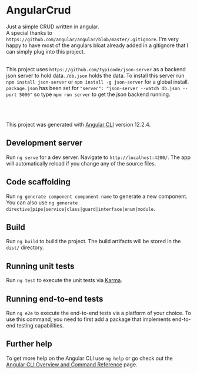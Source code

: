# AngularCrud

Just a simple CRUD written in angular.<br>
A special thanks to `https://github.com/angular/angular/blob/master/.gitignore`. I'm very happy to have most of the angulars bloat already added in a gitignore that I can simply plug into this project.<br><br>

This project uses `https://github.com/typicode/json-server` as a backend json server to hold data. `/db.json` holds the data. To install this server run `npm install json-server` or `npm install -g json-server` for a global install. `package.json` has been set for `"server": "json-server --watch db.json --port 5000"` so type `npm run server` to get the json backend running.<br><br><br><br>

This project was generated with [Angular CLI](https://github.com/angular/angular-cli) version 12.2.4.

## Development server

Run `ng serve` for a dev server. Navigate to `http://localhost:4200/`. The app will automatically reload if you change any of the source files.

## Code scaffolding

Run `ng generate component component-name` to generate a new component. You can also use `ng generate directive|pipe|service|class|guard|interface|enum|module`.

## Build

Run `ng build` to build the project. The build artifacts will be stored in the `dist/` directory.

## Running unit tests

Run `ng test` to execute the unit tests via [Karma](https://karma-runner.github.io).

## Running end-to-end tests

Run `ng e2e` to execute the end-to-end tests via a platform of your choice. To use this command, you need to first add a package that implements end-to-end testing capabilities.

## Further help

To get more help on the Angular CLI use `ng help` or go check out the [Angular CLI Overview and Command Reference](https://angular.io/cli) page.
